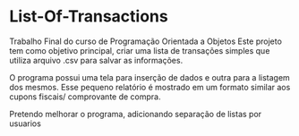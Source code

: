 # List-Of-Transactions

Trabalho Final do curso de Programação Orientada a Objetos
Este projeto tem como objetivo principal, criar uma lista de transações simples que utiliza arquivo .csv para salvar as informações.

O programa possui uma tela para inserção de dados e outra para a listagem dos mesmos.
Esse pequeno relatório é mostrado em um formato similar aos cupons fiscais/ comprovante de compra.

Pretendo melhorar o programa, adicionando separação de listas por usuarios
